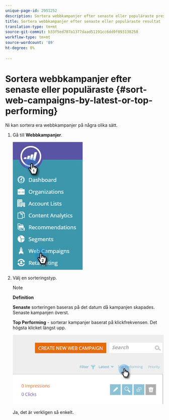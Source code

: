 ```yaml
---
unique-page-id: 2951252
description: Sortera webbkampanjer efter senaste eller populäraste prestation - Marketo Docs - produktdokumentation
title: Sortera webbkampanjer efter senaste eller populäraste resultat
translation-type: tm+mt
source-git-commit: b33f5ed707a1377daad51191cc6dd9f093138258
workflow-type: tm+mt
source-wordcount: '89'
ht-degree: 0%

---
```



# Sortera webbkampanjer efter senaste eller populäraste {#sort-web-campaigns-by-latest-or-top-performing}

Ni kan sortera era webbkampanjer på några olika sätt.

1. Gå till **Webbkampanjer**.

   ![](assets/web-campaigns-hand-1.jpg)

1. Välj en sorteringstyp.

   >[!NOTE]
   >
   >**Definition**
   >
   >**Senaste**  sorteringen baseras på det datum då kampanjen skapades. Senaste kampanjen överst.
   >
   >**Top Performing**  - sorterar kampanjer baserat på klickfrekvensen. Det högsta klicket längst upp.

   ![](assets/image2016-11-4-13-3a34-3a59.png)

   Ja, det är verkligen så enkelt.
